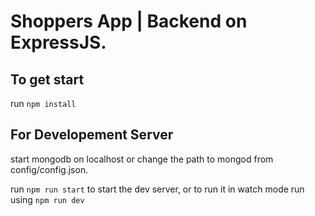 # Shoppers App | Backend on ExpressJS.

## To get start

run `npm install`

## For Developement Server

start mongodb on localhost or change the path to mongod from config/config.json.

run `npm run start` to start the dev server, or to run it in watch mode run using `npm run dev`

